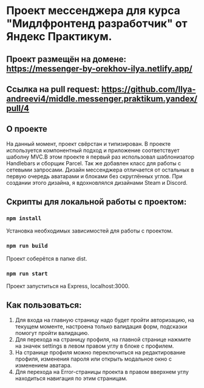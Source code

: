 # Проект мессенджера для курса "Мидлфронтенд разработчик" от Яндекс Практикум.

## Проект размещён на домене: https://messenger-by-orekhov-ilya.netlify.app/

## Ссылка на pull request: https://github.com/Ilya-andreevi4/middle.messenger.praktikum.yandex/pull/4
## О проекте
На данный момент, проект свёрстан и типизирован. В проекте используется компонентный подход и приложение соответствует шаболну MVC.В этом проекте я первый раз использовал шаблонизатор Handlebars и сборщик Parcel. Так же добавлен класс для работы с сетевыми запросами.
Дизайн мессенджера отличается от остальных в первую очередь аватарами и блоками без скруглённых углов. При создании этого дизайна, я вдохновлялся дизайнами Steam и Discord.

## Скрипты для локальной работы с проектом:

### `npm install`
Установка необходимых зависимостей для работы с проектом.

### `npm run build`
Проект соберётся в папке dist.

### `npm run start`
Проект запуститься на Express, localhost:3000.



## Как пользоваться:
1. Для входа на главную страницу надо будет пройти авторизацию, на текущем моменте, настроена только валидация форм, подсказки помогут пройти валидацию.
2. Для перехода на страницу профиля, на главной странице нажмите на значек settings в левом правом углу в блоке с профилем.
3. На странице профиля можно переключиться на редактирование профиля, изменения пароля или открыть модальное окно с изменением аватара.
4. Для перехода на Error-страницы проекта в правом вверхнем углу находиться навигация по этим страницам.
